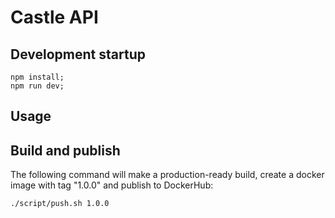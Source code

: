 # Castle API

## Development startup

~~~~
npm install;
npm run dev;
~~~~

## Usage

## Build and publish

The following command will make a production-ready build, create a docker image with tag "1.0.0" and publish to DockerHub:

~~~~
./script/push.sh 1.0.0
~~~~
